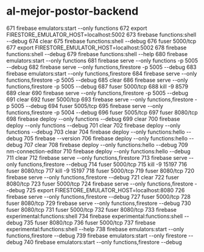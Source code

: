 # al-mejor-postor-backend

  671  firebase emulators:start --only functions
  672  export FIRESTORE_EMULATOR_HOST=localhost:5002
  673  firebase functions:shell --debug
  674  clear
  675  firebase functions:shell --debug
  676  fuser 5000/tcp
  677  export FIRESTORE_EMULATOR_HOST=localhost:5002
  678  firebase functions:shell --debug
  679  firebase functions:shell --help
  680  firebase emulators:start --only functions
  681  firebase serve --only functions -p 5005 --debug
  682  firebase serve --only functions,firestore -p 5005 --debug
  683  firebase emulators:start --only functions,firestore
  684  firebase serve --only functions,firestore -p 5005 --debug
  685  clear
  686  firebase serve --only functions,firestore -p 5005 --debug
  687  fuser 5000/tcp
  688  kill -9 8579
  689  clear
  690  firebase serve --only functions,firestore -p 5005 --debug
  691  clear
  692  fuser 5000/tcp
  693  firebase serve --only functions,firestore -p 5005 --debug
  694  fuser 5005/tcp
  695  firebase serve --only functions,firestore -p 5004 --debug
  696  fuser 5005/tcp
  697  fuser 8080/tcp
  698  firebase deploy --only functions --debug
  699  clear
  700  firebase deploy --only functions --debug
  701  clear
  702  firebase deploy --only functions --debug
  703  clear
  704  firebase deploy --only functions:hello --debug
  705  firebase --version
  706  firebase deploy --only functions:hello --debug
  707  clear
  708  firebase deploy --only functions:hello --debug
  709  nm-connection-editor
  710  firebase deploy --only functions:hello --debug
  711  clear
  712  firebase serve --only functions,firestore
  713  firebase serve --only functions,firestore --debug
  714  fuser 5000/tcp
  715  kill -9 15197
  716  fuser 8080/tcp
  717  kill -9 15197
  718  fuser 5000/tcp
  719  fuser 8080/tcp
  720  firebase serve --only functions,firestore --debug
  721  clear
  722  fuser 8080/tcp
  723  fuser 5000/tcp
  724  firebase serve --only functions,firestore --debug
  725  export FIRESTORE_EMULATOR_HOST=localhost:8080
  726  firebase serve --only functions,firestore --debug
  727  fuser 5000/tcp
  728  fuser 8080/tcp
  729  firebase serve --only functions,firestore --debug
  730  fuser 8080/tcp
  731  fuser 5000/tcp
  732  fuser 8080/tcp
  733  firebase experimental:functions:shell
  734  firebase experimental:functions:shell --debug
  735  fuser 8080/tcp
  736  fuser 5000/tcp
  737  firebase experimental:functions:shell --help
  738  firebase emulators:start --only functions,firestore --debug
  739  firebase emulators:start --only firestore --debug
  740  firebase emulators:start --only functions,firestore --debug
